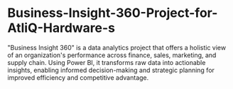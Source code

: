 # Business-Insight-360-Project-for-AtliQ-Hardware-s
"Business Insight 360" is a data analytics project that offers a holistic view of an organization's performance across finance, sales, marketing, and supply chain. Using Power BI, it transforms raw data into actionable insights, enabling informed decision-making and strategic planning for improved efficiency and competitive advantage.
